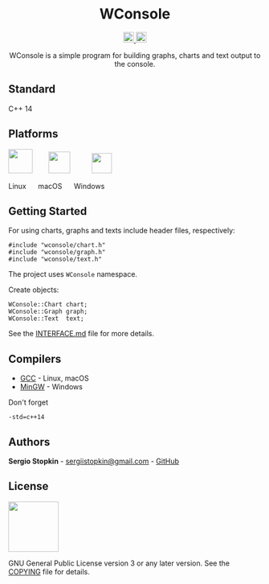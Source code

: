 <h1 align="center">
WConsole
</h1>

<p align="center">
<a href="https://travis-ci.org/SergioStopkin/WConsole">
<img height=21 src="https://travis-ci.org/SergioStopkin/WConsole.svg?branch=master">
</a>
<a href="https://ci.appveyor.com/project/SergioStopkin/wconsole">
<img height=21 src="https://ci.appveyor.com/api/projects/status/pq9440dgbvd003dj/branch/master?svg=true">
</a>
</p>

<p align="center">
WConsole is a simple program for building graphs, charts and text output to the console.
</p>

## Standard

C++ 14

## Platforms

<img height=48 src="https://upload.wikimedia.org/wikipedia/commons/3/3c/TuxFlat.svg"> &nbsp;&nbsp;&nbsp;&nbsp;&nbsp;&nbsp; <img height=43 src="https://upload.wikimedia.org/wikipedia/commons/d/df/Apple-Apple.svg"> &nbsp;&nbsp;&nbsp;&nbsp;&nbsp;&nbsp;&nbsp;&nbsp;&nbsp; <img height=40 src="https://upload.wikimedia.org/wikipedia/commons/thumb/5/5f/Windows_logo_-_2012.svg/1024px-Windows_logo_-_2012.svg.png">

Linux &nbsp;&nbsp;&nbsp;&nbsp; macOS &nbsp;&nbsp;&nbsp;&nbsp; Windows

## Getting Started

For using charts, graphs and texts include header files, respectively:

```
#include "wconsole/chart.h"
#include "wconsole/graph.h"
#include "wconsole/text.h"
```
The project uses `WConsole` namespace.

Create objects:

```
WConsole::Chart chart;
WConsole::Graph graph;
WConsole::Text  text;
```

See the [INTERFACE.md](INTERFACE.md) file for more details.

## Compilers

* [GCC](https://gcc.gnu.org/) - Linux, macOS
* [MinGW](http://www.mingw.org/) - Windows

Don't forget

```
-std=c++14
```

## Authors

**Sergio Stopkin** - <sergiistopkin@gmail.com> -  [GitHub](https://github.com/SergioStopkin)

## License

<img src="https://upload.wikimedia.org/wikipedia/commons/9/93/GPLv3_Logo.svg" height=100></img>

GNU General Public License version 3 or any later version. See the [COPYING](COPYING) file for details.

